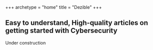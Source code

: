+++
archetype = "home"
title = "Dezible"
+++

## Easy to understand, High-quality articles on getting started with Cybersecurity

Under construction
